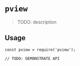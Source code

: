 # `pview`

> TODO: description

## Usage

```
const pview = require('pview');

// TODO: DEMONSTRATE API
```
